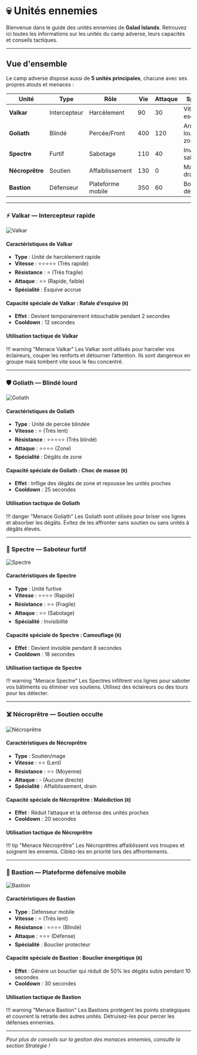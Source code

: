# 💀 Unités ennemies

Bienvenue dans le guide des unités ennemies de **Galad Islands**. Retrouvez ici toutes les informations sur les unités du camp adverse, leurs capacités et conseils tactiques.

---

## Vue d'ensemble

Le camp adverse dispose aussi de **5 unités principales**, chacune avec ses propres atouts et menaces :

| Unité        | Type         | Rôle                  | Vie  | Attaque | Spécialité                |
|--------------|--------------|-----------------------|------|---------|---------------------------|
| **Valkar**   | Intercepteur | Harcèlement           | 90   | 30      | Vitesse, esquive          |
| **Goliath**  | Blindé       | Percée/Front          | 400  | 120     | Armure lourde, zone       |
| **Spectre**  | Furtif       | Sabotage              | 110  | 40      | Invisibilité, sabotage    |
| **Nécroprêtre** | Soutien   | Affaiblissement       | 130  | 0       | Malédiction, drain de vie |
| **Bastion**  | Défenseur    | Plateforme mobile     | 350  | 60      | Bouclier, défense         |

---

### ⚡ Valkar — Intercepteur rapide

![Valkar](../assets/sprites/units/enemy/valkar.png)

#### Caractéristiques de Valkar

- **Type** : Unité de harcèlement rapide
- **Vitesse** : ⭐⭐⭐⭐⭐ (Très rapide)
- **Résistance** : ⭐ (Très fragile)
- **Attaque** : ⭐⭐ (Rapide, faible)
- **Spécialité** : Esquive accrue

#### Capacité spéciale de Valkar : Rafale d’esquive (`R`)

- **Effet** : Devient temporairement intouchable pendant 2 secondes
- **Cooldown** : 12 secondes

#### Utilisation tactique de Valkar

!!! warning "Menace Valkar"
    Les Valkar sont utilisés pour harceler vos éclaireurs, couper les renforts et détourner l’attention. Ils sont dangereux en groupe mais tombent vite sous le feu concentré.

---

### 🛡️ Goliath — Blindé lourd

![Goliath](../assets/sprites/units/enemy/goliath.png)

#### Caractéristiques de Goliath

- **Type** : Unité de percée blindée
- **Vitesse** : ⭐ (Très lent)
- **Résistance** : ⭐⭐⭐⭐⭐ (Très blindé)
- **Attaque** : ⭐⭐⭐⭐ (Zone)
- **Spécialité** : Dégâts de zone

#### Capacité spéciale de Goliath : Choc de masse (`R`)

- **Effet** : Inflige des dégâts de zone et repousse les unités proches
- **Cooldown** : 25 secondes

#### Utilisation tactique de Goliath

!!! danger "Menace Goliath"
    Les Goliath sont utilisés pour briser vos lignes et absorber les dégâts. Évitez de les affronter sans soutien ou sans unités à dégâts élevés.

---

### 👻 Spectre — Saboteur furtif

![Spectre](../assets/sprites/units/enemy/spectre.png)

#### Caractéristiques de Spectre

- **Type** : Unité furtive
- **Vitesse** : ⭐⭐⭐⭐ (Rapide)
- **Résistance** : ⭐⭐ (Fragile)
- **Attaque** : ⭐⭐ (Sabotage)
- **Spécialité** : Invisibilité

#### Capacité spéciale de Spectre : Camouflage (`R`)

- **Effet** : Devient invisible pendant 8 secondes
- **Cooldown** : 18 secondes

#### Utilisation tactique de Spectre

!!! warning "Menace Spectre"
    Les Spectres infiltrent vos lignes pour saboter vos bâtiments ou éliminer vos soutiens. Utilisez des éclaireurs ou des tours pour les détecter.

---

### ☠️ Nécroprêtre — Soutien occulte

![Nécroprêtre](../assets/sprites/units/enemy/necropretre.png)

#### Caractéristiques de Nécroprêtre

- **Type** : Soutien/mage
- **Vitesse** : ⭐⭐ (Lent)
- **Résistance** : ⭐⭐ (Moyenne)
- **Attaque** : - (Aucune directe)
- **Spécialité** : Affaiblissement, drain

#### Capacité spéciale de Nécroprêtre : Malédiction (`R`)

- **Effet** : Réduit l’attaque et la défense des unités proches
- **Cooldown** : 20 secondes

#### Utilisation tactique de Nécroprêtre

!!! tip "Menace Nécroprêtre"
    Les Nécroprêtres affaiblissent vos troupes et soignent les ennemis. Ciblez-les en priorité lors des affrontements.

---

### 🏰 Bastion — Plateforme défensive mobile

![Bastion](../assets/sprites/units/enemy/bastion.png)

#### Caractéristiques de Bastion

- **Type** : Défenseur mobile
- **Vitesse** : ⭐ (Très lent)
- **Résistance** : ⭐⭐⭐⭐ (Blindé)
- **Attaque** : ⭐⭐⭐ (Défense)
- **Spécialité** : Bouclier protecteur

#### Capacité spéciale de Bastion : Bouclier énergétique (`R`)

- **Effet** : Génère un bouclier qui réduit de 50% les dégâts subis pendant 10 secondes
- **Cooldown** : 30 secondes

#### Utilisation tactique de Bastion

!!! warning "Menace Bastion"
    Les Bastions protègent les points stratégiques et couvrent la retraite des autres unités. Détruisez-les pour percer les défenses ennemies.

---

*Pour plus de conseils sur la gestion des menaces ennemies, consulte la section Stratégie !*
